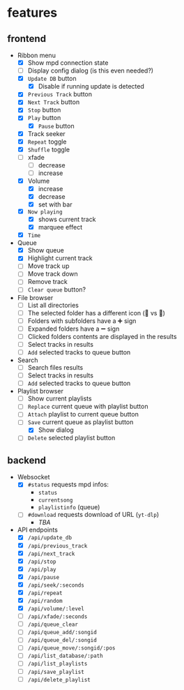 # features

## frontend

- Ribbon menu
  - [x] Show mpd connection state
  - [ ] Display config dialog (is this even needed?)
  - [x] `Update DB` button
    - [x] Disable if running update is detected
  - [x] `Previous Track` button
  - [x] `Next Track` button
  - [x] `Stop` button
  - [x] `Play` button
    - [x] `Pause` button
  - [x] Track seeker
  - [x] `Repeat` toggle
  - [x] `Shuffle` toggle
  - [ ] xfade
    - [ ] decrease
    - [ ] increase
  - [x] Volume 
    - [x] increase
    - [x] decrease
    - [x] set with bar
  - [x] `Now playing`
    - [x] shows current track
    - [x] marquee effect
  - [x] `Time`
- Queue
  - [x] Show queue
  - [x] Highlight current track
  - [ ] Move track up
  - [ ] Move track down
  - [ ] Remove track
  - [ ] `Clear queue` button?
- File browser
  - [ ] List all directories
  - [ ] The selected folder has a different icon (📂 vs 📁)
  - [ ] Folders with subfolders have a ➕ sign
  - [ ] Expanded folders have a ➖ sign
  - [ ] Clicked folders contents are displayed in the results
  - [ ] Select tracks in results
  - [ ] `Add` selected tracks to queue button
- Search
  - [ ] Search files results
  - [ ] Select tracks in results
  - [ ] `Add` selected tracks to queue button
- Playlist browser
  - [ ] Show current playlists
  - [ ] `Replace` current queue with playlist button
  - [ ] `Attach` playlist to current queue button
  - [ ] `Save` current queue as playlist button
    - [x] Show dialog
  - [ ] `Delete` selected playlist button
    
## backend

- Websocket
  - [x] `#status` requests mpd infos:
    - `status` 
    - `currentsong`
    - `playlistinfo` (queue)
  - [ ] `#download` requests download of URL (`yt-dlp`)
    - *TBA*
- API endpoints
  - [x] `/api/update_db`
  - [x] `/api/previous_track`
  - [x] `/api/next_track`
  - [x] `/api/stop`
  - [x] `/api/play`
  - [x] `/api/pause`
  - [x] `/api/seek/:seconds`
  - [x] `/api/repeat`
  - [x] `/api/random`
  - [x] `/api/volume/:level`
  - [ ] `/api/xfade/:seconds`
  - [ ] `/api/queue_clear`
  - [ ] `/api/queue_add/:songid`
  - [ ] `/api/queue_del/:songid`
  - [ ] `/api/queue_move/:songid/:pos`
  - [ ] `/api/list_database/:path`
  - [ ] `/api/list_playlists`
  - [ ] `/api/save_playlist`
  - [ ] `/api/delete_playlist`
